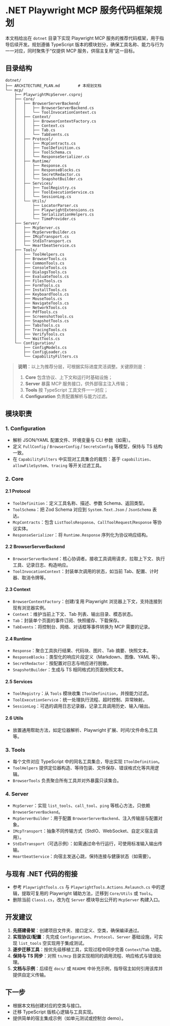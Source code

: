# .NET Playwright MCP 服务代码框架规划

本文档给出在 `dotnet` 目录下实现 Playwright MCP 服务的推荐代码框架，用于指导后续开发。规划遵循 TypeScript 版本的模块划分，确保工具名称、能力与行为一一对应，同时聚焦于“仅提供 MCP 服务，供宿主复用”这一目标。

## 目录结构
```
dotnet/
├── ARCHITECTURE_PLAN.md        # 本规划文档
└── mcp/
    ├── PlaywrightMcpServer.csproj
    ├── Core/
    │   ├── BrowserServerBackend/
    │   │   ├── BrowserServerBackend.cs
    │   │   └── ToolInvocationContext.cs
    │   ├── Context/
    │   │   ├── BrowserContextFactory.cs
    │   │   ├── Context.cs
    │   │   ├── Tab.cs
    │   │   └── TabEvents.cs
    │   ├── Protocol/
    │   │   ├── McpContracts.cs
    │   │   ├── ToolDefinition.cs
    │   │   ├── ToolSchema.cs
    │   │   └── ResponseSerializer.cs
    │   ├── Runtime/
    │   │   ├── Response.cs
    │   │   ├── ResponseBlocks.cs
    │   │   ├── SecretRedactor.cs
    │   │   └── SnapshotBuilder.cs
    │   ├── Services/
    │   │   ├── ToolRegistry.cs
    │   │   ├── ToolExecutionService.cs
    │   │   └── SessionLog.cs
    │   └── Utils/
    │       ├── LocatorParser.cs
    │       ├── PlaywrightExtensions.cs
    │       ├── SerializationHelpers.cs
    │       └── TimeProvider.cs
    ├── Server/
    │   ├── McpServer.cs
    │   ├── McpServerBuilder.cs
    │   ├── IMcpTransport.cs
    │   ├── StdIoTransport.cs
    │   └── HeartbeatService.cs
    ├── Tools/
    │   ├── ToolHelpers.cs
    │   ├── BrowserTools.cs
    │   ├── CommonTools.cs
    │   ├── ConsoleTools.cs
    │   ├── DialogsTools.cs
    │   ├── EvaluateTools.cs
    │   ├── FilesTools.cs
    │   ├── FormTools.cs
    │   ├── InstallTools.cs
    │   ├── KeyboardTools.cs
    │   ├── MouseTools.cs
    │   ├── NavigateTools.cs
    │   ├── NetworkTools.cs
    │   ├── PdfTools.cs
    │   ├── ScreenshotTools.cs
    │   ├── SnapshotTools.cs
    │   ├── TabsTools.cs
    │   ├── TracingTools.cs
    │   ├── VerifyTools.cs
    │   └── WaitTools.cs
    └── Configuration/
        ├── ConfigModels.cs
        ├── ConfigLoader.cs
        └── CapabilityFilters.cs
```

> **说明**：以上为推荐分层，可根据实际进度灵活调整。关键原则是：
> 1. **Core** 包含协议、上下文和运行时基础设施；
> 2. **Server** 暴露 MCP 服务接口，供外部宿主注入传输；
> 3. **Tools** 按 TypeScript 工具文件一一对应；
> 4. **Configuration** 负责配置解析与能力过滤。

## 模块职责

### 1. Configuration
- 解析 JSON/YAML 配置文件、环境变量与 CLI 参数（如需）。
- 定义 `FullConfig` / `BrowserConfig` / `SecretsConfig` 等模型，保持与 TS 结构一致。
- 在 `CapabilityFilters` 中实现对工具集合的裁剪：基于 `capabilities`、`allowFileSystem`、`tracing` 等开关过滤工具。

### 2. Core
#### 2.1 Protocol
- `ToolDefinition`：定义工具名称、描述、参数 Schema、返回类型。
- `ToolSchema`：把 Zod Schema 对应到 `System.Text.Json` / `JsonSchema` 表达。
- `McpContracts`：包含 `ListToolsResponse`、`CallToolRequest`/`Response` 等协议实体。
- `ResponseSerializer`：将 `Runtime.Response` 序列化为协议响应结构。

#### 2.2 BrowserServerBackend
- `BrowserServerBackend`：核心协调者。接收工具调用请求，拉取上下文、执行工具、记录日志、构造响应。
- `ToolInvocationContext`：封装单次调用的状态，如当前 Tab、配置、计时器、取消令牌等。

#### 2.3 Context
- `BrowserContextFactory`：创建/复用 Playwright 浏览器上下文，支持连接到现有浏览器实例。
- `Context`：维护当前上下文、Tab 列表、输出目录、模态状态。
- `Tab`：封装单个页面的事件订阅、快照缓存、下载保存。
- `TabEvents`：将控制台、网络、对话框等事件转换为 MCP 需要的记录。

#### 2.4 Runtime
- `Response`：聚合工具执行结果、代码块、图片、Tab 摘要、快照文本。
- `ResponseBlocks`：类型化的响应片段定义（Markdown、图像、YAML 等）。
- `SecretRedactor`：按配置对日志与响应进行脱敏。
- `SnapshotBuilder`：生成与 TS 相同格式的页面快照文本。

#### 2.5 Services
- `ToolRegistry`：从 `Tools` 模块收集 `IToolDefinition`，并按能力过滤。
- `ToolExecutionService`：统一处理执行流程、超时控制、异常映射。
- `SessionLog`：可选的调用日志记录器，记录工具调用历史、输入/输出。

#### 2.6 Utils
- 放置通用帮助方法，如定位器解析、Playwright 扩展、时间/文件命名工具等。

### 3. Tools
- 每个文件对应 TypeScript 中的同名工具集合，导出实现 `IToolDefinition`。
- `ToolHelpers` 提供定位器构造、等待包装、文件保存、错误格式化等共用逻辑。
- `BrowserTools` 负责聚合所有工具并对外暴露只读集合。

### 4. Server
- `McpServer`：实现 `list_tools`、`call_tool`、`ping` 等核心方法，只依赖 `BrowserServerBackend`。
- `McpServerBuilder`：用于配置 `BrowserServerBackend`、注入传输层与配置对象。
- `IMcpTransport`：抽象不同传输方式（StdIO、WebSocket、自定义宿主调用）。
- `StdIoTransport`（可选示例）：如需通过命令行运行，可使用标准输入输出传输。
- `HeartbeatService`：向宿主发送心跳，保持连接与健康状态（如需要）。

## 与现有 .NET 代码的衔接
- 参考 `PlaywrightTools.cs` 与 `PlaywrightTools.Actions.Relaunch.cs` 中的逻辑，提取可复用的 Playwright 辅助方法，迁移到 `Core/Utils` 或 `Tools`。
- 删除当前 `Class1.cs`，改为在 `Server` 模块导出公开的 `McpServer` 构建入口。

## 开发建议
1. **先搭建骨架**：创建项目文件夹、接口定义、空类，确保编译通过。
2. **实现协议/配置**：先完成 `Configuration`、`Protocol`、`Server` 基础设施，可实现 `list_tools` 空实现用于集成测试。
3. **逐步迁移工具**：按优先级移植工具，实现过程中同步完善 `Context`/`Tab` 功能。
4. **保持与 TS 同步**：对照 `ts/mcp` 目录实现相同的调用流程、响应格式与错误处理。
5. **文档与示例**：后续在 `docs/` 或 `README` 中补充示例，指导宿主如何引用该库并提供自定义传输。

## 下一步
- 根据本文档创建对应的空类与接口。
- 迁移 TypeScript 版核心逻辑与工具实现。
- 提供简单的宿主集成示例（如单元测试或控制台 demo）。
